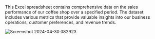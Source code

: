 This Excel spreadsheet contains comprehensive data on the sales performance of our coffee shop over a specified period. The dataset includes various metrics that provide valuable insights into our business operations, customer preferences, and revenue trends.

![Screenshot 2024-04-30 082923](https://github.com/yashparab7962/Data-Analytics/assets/82162084/05539a61-8d05-4748-bf6c-10a184bbb7ed)
